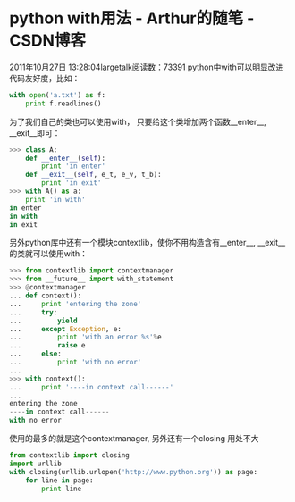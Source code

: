 # python with用法 - Arthur的随笔 - CSDN博客
2011年10月27日 13:28:04[largetalk](https://me.csdn.net/largetalk)阅读数：73391
python中with可以明显改进代码友好度，比如：
```python
with open('a.txt') as f:
    print f.readlines()
```
为了我们自己的类也可以使用with， 只要给这个类增加两个函数__enter__, __exit__即可：
```python
>>> class A:
	def __enter__(self):
		print 'in enter'
	def __exit__(self, e_t, e_v, t_b):
		print 'in exit'
>>> with A() as a:
	print 'in with'
in enter
in with
in exit
```
另外python库中还有一个模块contextlib，使你不用构造含有__enter__, __exit__的类就可以使用with：
```python
>>> from contextlib import contextmanager
>>> from __future__ import with_statement
>>> @contextmanager
... def context():
...     print 'entering the zone'
...     try:
...         yield
...     except Exception, e:
...         print 'with an error %s'%e
...         raise e
...     else:
...         print 'with no error'
...
>>> with context():
...     print '----in context call------'
...
entering the zone
----in context call------
with no error
```
使用的最多的就是这个contextmanager, 另外还有一个closing 用处不大
```python
from contextlib import closing
import urllib
with closing(urllib.urlopen('http://www.python.org')) as page:
    for line in page:
        print line
```
